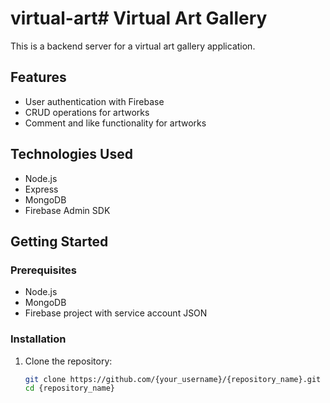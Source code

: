 # virtual-art# Virtual Art Gallery

This is a backend server for a virtual art gallery application.

## Features

- User authentication with Firebase
- CRUD operations for artworks
- Comment and like functionality for artworks

## Technologies Used

- Node.js
- Express
- MongoDB
- Firebase Admin SDK

## Getting Started

### Prerequisites

- Node.js
- MongoDB
- Firebase project with service account JSON

### Installation

1. Clone the repository:
   ```sh
   git clone https://github.com/{your_username}/{repository_name}.git
   cd {repository_name}
